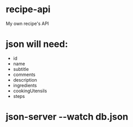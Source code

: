 # recipe-api
My own recipe's API

# json will need:
* id
* name
* subtitle
* comments
* description
* ingredients
* cookingUtensils
* steps

# json-server --watch db.json